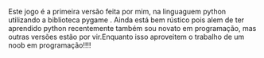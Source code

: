 










Este jogo é a primeira versão feita por mim, na linguaguem python utilizando a biblioteca pygame . Ainda está bem rústico pois alem de ter aprendido python recentemente também sou novato em programação, mas outras versões estão por vir.Enquanto isso aproveitem o trabalho de um noob em programação!!!! 

